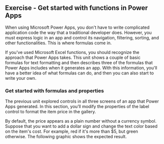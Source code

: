 ## Exercise - Get started with functions in Power Apps

When using Microsoft Power Apps, you don't have to write complicated application code the way that a traditional developer does. However, you must express logic in an app and control its navigation, filtering, sorting, and other functionalities. This is where formulas come in.

If you've used Microsoft Excel functions, you should recognize the approach that Power Apps takes. This unit shows a couple of basic formulas for text formatting and then describes three of the formulas that Power Apps includes when it generates an app. With this information, you'll have a better idea of what formulas can do, and then you can also start to write your own.

### Get started with formulas and properties

The previous unit explored controls in all three screens of an app that Power Apps generated. In this section, you’ll modify the properties of the label control to format the item price in the gallery.

By default, the price appears as a plain number without a currency symbol. Suppose that you want to add a dollar sign and change the text color based on the item's cost. For example, red if it's more than $5, but green otherwise. The following graphic shows the expected result.


